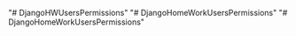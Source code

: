 "# DjangoHWUsersPermissions" 
"# DjangoHomeWorkUsersPermissions" 
"# DjangoHomeWorkUsersPermissions" 
